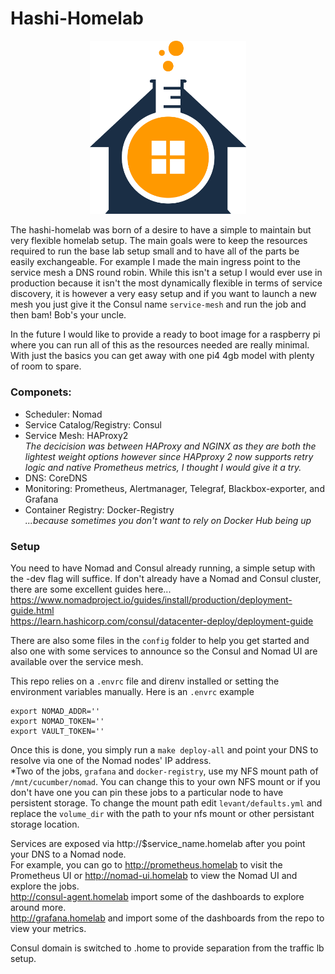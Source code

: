 # Hashi-Homelab
<p align="center">
<img width="250" src="homelab.png" />
</p>

The hashi-homelab was born of a desire to have a simple to maintain but very flexible homelab setup. The main goals were to keep the resources required to run the base lab setup small and to have all of the parts be easily exchangeable. For example I made the main ingress point to the service mesh a DNS round robin. While this isn't a setup I would ever use in production because it isn't the most dynamically flexible in terms of service discovery, it is however a very easy setup and if you want to launch a new mesh you just give it the Consul name `service-mesh` and run the job and then bam! Bob's your uncle.  

In the future I would like to provide a ready to boot image for a raspberry pi where you can run all of this as the resources needed are really minimal. With just the basics you can get away with one pi4 4gb model with plenty of room to spare.

### Componets:

* Scheduler: Nomad  
* Service Catalog/Registry: Consul  
* Service Mesh: HAProxy2  
  *The decicision was between HAProxy and NGINX as they are both the lightest weight options however since HAPproxy 2 now    supports retry logic and native Prometheus metrics, I thought I would give it a try.*  
* DNS: CoreDNS  
* Monitoring: Prometheus, Alertmanager, Telegraf, Blackbox-exporter, and Grafana  
* Container Registry: Docker-Registry  
  *...because sometimes you don't want to rely on Docker Hub being up*  

### Setup

You need to have Nomad and Consul already running, a simple setup with the -dev flag will suffice. If don't already have a Nomad and Consul cluster, there are some excellent guides here...  
https://www.nomadproject.io/guides/install/production/deployment-guide.html  
https://learn.hashicorp.com/consul/datacenter-deploy/deployment-guide  

There are also some files in the `config` folder to help you get started and also one with some services to announce so the Consul and Nomad UI are available over the service mesh.

This repo relies on a `.envrc` file and direnv installed or setting the environment variables manually.
Here is an `.envrc` example

```
export NOMAD_ADDR=''
export NOMAD_TOKEN=''
export VAULT_TOKEN=''
```

Once this is done, you simply run a `make deploy-all` and point your DNS to resolve via one of the Nomad nodes' IP address.  
*Two of the jobs, `grafana` and `docker-registry`, use my NFS mount path of `/mnt/cucumber/nomad`. You can change this to your own NFS mount or if you don't have one you can pin these jobs to a particular node to have persistent storage. To change the mount path edit `levant/defaults.yml` and replace the `volume_dir` with the path to your nfs mount or other persistant storage location.  

Services are exposed via http://$service_name.homelab after you point your DNS to a Nomad node.  
For example, you can go to http://prometheus.homelab to visit the Prometheus UI or 
http://nomad-ui.homelab to view the Nomad UI and explore the jobs.  
http://consul-agent.homelab import some of the dashboards to explore around more.  
http://grafana.homelab and import some of the dashboards from the repo to view your metrics.  

Consul domain is switched to .home to provide separation from the traffic lb setup. 
